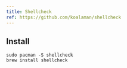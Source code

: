 ```yaml
---
title: Shellcheck
ref: https://github.com/koalaman/shellcheck
---
```


## Install

```shell
sudo pacman -S shellcheck
brew install shellcheck
```
